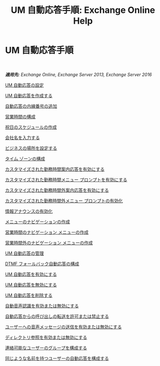 ﻿---
title: 'UM 自動応答手順: Exchange Online Help'
TOCTitle: UM 自動応答手順
ms:assetid: 9e59d68f-e11a-49b0-ac6b-88061761fd45
ms:mtpsurl: https://technet.microsoft.com/ja-jp/library/JJ822155(v=EXCHG.150)
ms:contentKeyID: 50555835
ms.date: 05/22/2018
mtps_version: v=EXCHG.150
ms.translationtype: HT
---

# UM 自動応答手順

 

_**適用先:** Exchange Online, Exchange Server 2013, Exchange Server 2016_

[UM 自動応答の設定](set-up-a-um-auto-attendant-exchange-2013-help.md)

[UM 自動応答を作成する](create-a-um-auto-attendant-exchange-2013-help.md)

[自動応答の内線番号の追加](add-an-auto-attendant-extension-number-exchange-2013-help.md)

[営業時間の構成](configure-business-hours-exchange-2013-help.md)

[祝日のスケジュールの作成](create-a-holiday-schedule-exchange-2013-help.md)

[会社名を入力する](enter-a-business-name-exchange-2013-help.md)

[ビジネスの場所を設定する](set-a-business-location-exchange-2013-help.md)

[タイム ゾーンの構成](configure-the-time-zone-exchange-2013-help.md)

[カスタマイズされた勤務時間案内応答を有効にする](enable-a-customized-business-hours-greeting-exchange-2013-help.md)

[カスタマイズされた勤務時間メニュー プロンプトを有効にする](enable-a-customized-business-hours-menu-prompt-exchange-2013-help.md)

[カスタマイズされた勤務時間外案内応答を有効にする](enable-a-customized-non-business-hours-greeting-exchange-2013-help.md)

[カスタマイズされた勤務時間外メニュー プロンプトの有効化](enable-a-customized-non-business-hours-menu-prompt-exchange-2013-help.md)

[情報アナウンスの有効化](enable-an-informational-announcement-exchange-2013-help.md)

[メニューのナビゲーションの作成](create-menu-navigation-exchange-2013-help.md)

[営業時間のナビゲーション メニューの作成](create-business-hours-navigation-menus-exchange-2013-help.md)

[営業時間外のナビゲーション メニューの作成](create-non-business-hours-navigation-menus-exchange-2013-help.md)

[UM 自動応答の管理](manage-a-um-auto-attendant-exchange-2013-help.md)

[DTMF フォールバック自動応答の構成](configure-a-dtmf-fallback-auto-attendant-exchange-2013-help.md)

[UM 自動応答を有効にする](enable-a-um-auto-attendant-exchange-2013-help.md)

[UM 自動応答を無効にする](disable-a-um-auto-attendant-exchange-2013-help.md)

[UM 自動応答を削除する](delete-a-um-auto-attendant-exchange-2013-help.md)

[自動音声認識を有効または無効にする](enable-or-disable-automatic-speech-recognition-exchange-2013-help.md)

[自動応答からの呼び出しの転送を許可または禁止する](enable-or-prevent-transferring-calls-from-an-auto-attendant-exchange-2013-help.md)

[ユーザーへの音声メッセージの送信を有効または無効にする](enable-or-disable-sending-voice-messages-to-users-exchange-2013-help.md)

[ディレクトリ参照を有効または無効にする](enable-or-disable-directory-lookups-exchange-2013-help.md)

[連絡可能なユーザーのグループを構成する](configure-the-group-of-users-that-can-be-contacted-exchange-2013-help.md)

[同じような名前を持つユーザーの自動応答を構成する](configure-an-auto-attendant-for-users-who-have-similar-names-exchange-2013-help.md)

